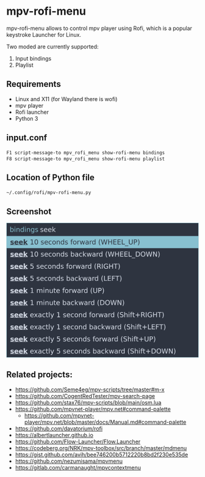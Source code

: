 
# mpv-rofi-menu

mpv-rofi-menu allows to control mpv player using Rofi, which is a popular keystroke Launcher for Linux.

Two moded are currently supported:

1. Input bindings
2. Playlist

## Requirements

- Linux and X11 (for Wayland there is wofi)
- mpv player
- Rofi launcher
- Python 3

## input.conf

```
F1 script-message-to mpv_rofi_menu show-rofi-menu bindings
F8 script-message-to mpv_rofi_menu show-rofi-menu playlist
```

## Location of Python file

`~/.config/rofi/mpv-rofi-menu.py`

## Screenshot

![screenshot](screenshot.png)

## Related projects:

- https://github.com/Seme4eg/mpv-scripts/tree/master#m-x
- https://github.com/CogentRedTester/mpv-search-page
- https://github.com/stax76/mpv-scripts/blob/main/osm.lua
- https://github.com/mpvnet-player/mpv.net#command-palette
  - https://github.com/mpvnet-player/mpv.net/blob/master/docs/Manual.md#command-palette
- https://github.com/davatorium/rofi
- https://albertlauncher.github.io
- https://github.com/Flow-Launcher/Flow.Launcher
- https://codeberg.org/NRK/mpv-toolbox/src/branch/master/mdmenu
- https://gist.github.com/avih/bee746200b5712220b8bd2f230e535de
- https://github.com/nezumisama/mpvmenu
- https://gitlab.com/carmanaught/mpvcontextmenu
